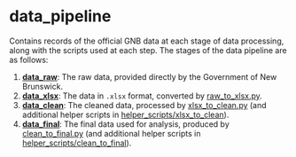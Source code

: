 # data_pipeline

Contains records of the official GNB data at each stage of data processing,
along with the scripts used at each step. The stages of the data pipeline are
as follows:

1. [**data_raw**](data_raw): The raw data, provided directly by the Government
   of New Brunswick.
2. [**data_xlsx**](data_xlsx): The data in `.xlsx` format, converted by
   [raw_to_xlsx.py](raw_to_xlsx.py).
3. [**data_clean**](data_clean): The cleaned data, processed by
   [xlsx_to_clean.py](xlsx_to_clean.py) (and additional helper scripts in
   [helper_scripts/xlsx_to_clean](helper_scripts/xlsx_to_clean)).
4. [**data_final**](data_final): The final data used for analysis, produced by
   [clean_to_final.py](clean_to_final.py) (and additional helper scripts in
   [helper_scripts/clean_to_final](helper_scripts/clean_to_final)).
